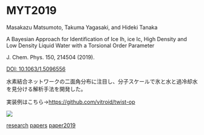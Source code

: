 # MYT2019

Masakazu Matsumoto, Takuma Yagasaki, and Hideki Tanaka

A Bayesian Approach for Identification of Ice Ih, ice Ic, High Density and Low Density Liquid Water with a Torsional Order Parameter 

J. Chem. Phys. 150, 214504 (2019).

[DOI: 10.1063/1.5096556](https://doi.org/10.1063/1.5096556)



水素結合ネットワークの二面角分布に注目し、分子スケールで氷と水と過冷却水を見分ける解析手法を開発した。

実装例はこちら→https://github.com/vitroid/twist-op

![](https://i.gyazo.com/54198f0444985ee452b1cc47a4c68dc8.jpg)



[research](research.md) [papers](papers.md) [paper2019](paper2019.md) 



